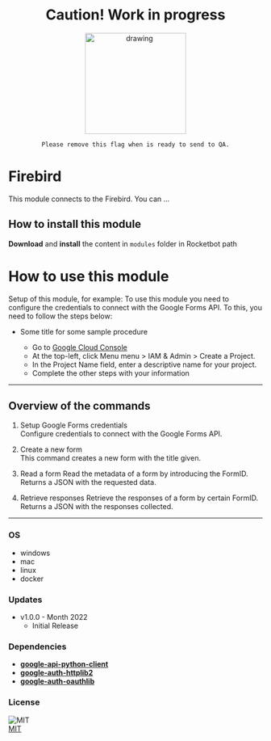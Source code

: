 <div align="center">

# Caution! Work in progress

<img src="https://cdn11.bigcommerce.com/s-frpbc5/images/stencil/2000x2000/products/1477/2368/EU20456_450x300_POLY__65377.1501221193.jpg?c=2" alt="drawing" width="200"/>

    Please remove this flag when is ready to send to QA.

</div>

# Firebird

This module connects to the Firebird. You can ...

## How to install this module

**Download** and **install** the content in `modules` folder in Rocketbot path

# How to use this module

Setup of this module, for example:
To use this module you need to configure the credentials to connect with the Google Forms API. To this, you need to follow the steps below:

- Some title for some sample procedure

  - Go to [Google Cloud Console](https://console.cloud.google.com/)
  - At the top-left, click Menu menu > IAM & Admin > Create a Project.
  - In the Project Name field, enter a descriptive name for your project.
  - Complete the other steps with your information

---

## Overview of the commands

1. Setup Google Forms credentials  
   Configure credentials to connect with the Google Forms API.

2. Create a new form  
   This command creates a new form with the title given.

3. Read a form
   Read the metadata of a form by introducing the FormID. Returns a JSON with the requested data.

4. Retrieve responses
   Retrieve the responses of a form by certain FormID. Returns a JSON with the responses collected.

---

### OS

- windows
- mac
- linux
- docker

### Updates

- v1.0.0 - Month 2022
  - Initial Release

### Dependencies

- [**google-api-python-client**](https://pypi.org/project/google-api-python-client/)
- [**google-auth-httplib2**](https://pypi.org/project/google-auth-httplib2/)
- [**google-auth-oauthlib**](https://pypi.org/project/google-auth-oauthlib/)

### License

![MIT](https://camo.githubusercontent.com/107590fac8cbd65071396bb4d04040f76cde5bde/687474703a2f2f696d672e736869656c64732e696f2f3a6c6963656e73652d6d69742d626c75652e7376673f7374796c653d666c61742d737175617265)  
[MIT](http://opensource.org/licenses/mit-license.ph)
